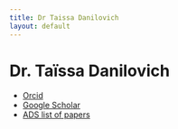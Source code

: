 ```yaml
---
title: Dr Taissa Danilovich
layout: default
---
```

# Dr. Taïssa Danilovich
* [Orcid]("https://orcid.org/0000-0002-1283-6038")
* [Google Scholar]("https://scholar.google.be/citations?user=4eCoh3UAAAAJ&hl=en")
* [ADS list of papers]("https://ui.adsabs.harvard.edu/search/q=%20au")
